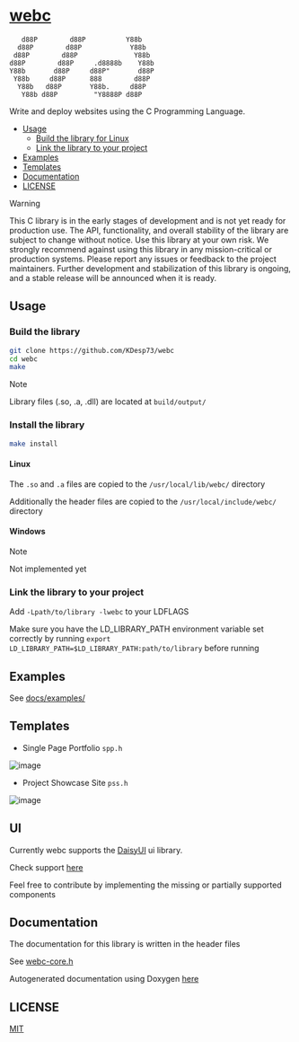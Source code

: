 # [webc](https://kdesp73.github.io/webc-site)

```
   d88P        d88P          Y88b          
  d88P        d88P            Y88b         
 d88P        d88P              Y88b        
d88P        d88P     .d8888b    Y88b       
Y88b       d88P     d88P"       d88P       
 Y88b     d88P      888        d88P        
  Y88b   d88P       Y88b.     d88P         
   Y88b d88P         "Y8888P d88P          
```

Write and deploy websites using the C Programming Language.


<!--toc:start-->
- [Usage](#usage)
    - [Build the library for Linux](#build-the-library-for-linux)
    - [Link the library to your project](#link-the-library-to-your-project)
- [Examples](#examples)
- [Templates](#templates)
- [Documentation](#documentation)
- [LICENSE](#license)
<!--toc:end-->

> [!WARNING]
> This C library is in the early stages of development and is not yet ready for production use. 
> The API, functionality, and overall stability of the library are subject to change without notice. 
> Use this library at your own risk. We strongly recommend against using this library in any mission-critical or production systems. 
> Please report any issues or feedback to the project maintainers. Further development and stabilization of 
> this library is ongoing, and a stable release will be announced when it is ready.


## Usage

### Build the library

```bash
git clone https://github.com/KDesp73/webc
cd webc
make
```

> [!NOTE]
> Library files (.so, .a, .dll) are located at `build/output/`

### Install the library

```bash
make install
```
#### Linux

The `.so` and `.a` files are copied to the `/usr/local/lib/webc/` directory 

Additionally the header files are copied to the `/usr/local/include/webc/` directory

#### Windows

> [!NOTE]
> Not implemented yet


### Link the library to your project

Add `-Lpath/to/library -lwebc` to your LDFLAGS

Make sure you have the LD_LIBRARY_PATH environment variable set correctly by running `export LD_LIBRARY_PATH=$LD_LIBRARY_PATH:path/to/library` before running

## Examples

See [docs/examples/](./docs/examples/core.md)

## Templates

- Single Page Portfolio `spp.h`
  
![image](https://github.com/KDesp73/webc/assets/63654361/60561368-e2fd-42c2-9151-f9dac91cfea2)

- Project Showcase Site `pss.h`

![image](https://github.com/KDesp73/webc/assets/63654361/bc6c94b0-56ee-427d-be43-56f259deeea5)

## UI

Currently webc supports the [DaisyUI](https://daisyui.com) ui library.

Check support [here](./docs/DaisyUiSupport.md)

Feel free to contribute by implementing the missing or partially supported components

## Documentation

The documentation for this library is written in the header files

See [webc-core.h](./include/webc-core.h)

Autogenerated documentation using Doxygen [here](https://kdesp73.github.io/webc-docs/)

## LICENSE

[MIT](./LICENSE)

